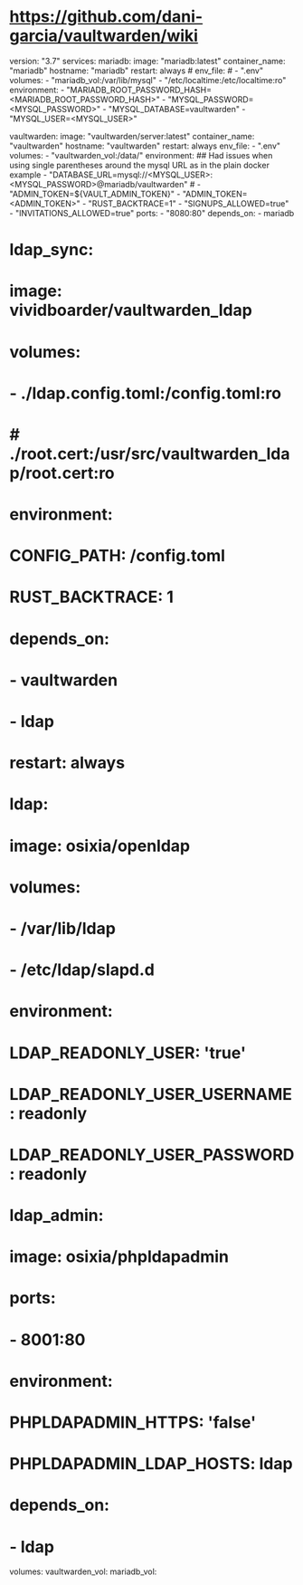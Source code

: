 # https://github.com/dani-garcia/vaultwarden/wiki
version: "3.7"
services:
  mariadb:
    image: "mariadb:latest"
    container_name: "mariadb"
    hostname: "mariadb"
    restart: always
    #  env_file:
    #   - ".env"
    volumes:
      - "mariadb_vol:/var/lib/mysql"
      - "/etc/localtime:/etc/localtime:ro"
    environment:
      - "MARIADB_ROOT_PASSWORD_HASH=<MARIADB_ROOT_PASSWORD_HASH>"
      - "MYSQL_PASSWORD=<MYSQL_PASSWORD>"
      - "MYSQL_DATABASE=vaultwarden"
      - "MYSQL_USER=<MYSQL_USER>"

  vaultwarden:
    image: "vaultwarden/server:latest"
    container_name: "vaultwarden"
    hostname: "vaultwarden"
    restart: always
    env_file:
      - ".env"
    volumes:
      - "vaultwarden_vol:/data/"
    environment:
      ## Had issues when using single parentheses around the mysql URL as in the plain docker example
      - "DATABASE_URL=mysql://<MYSQL_USER>:<MYSQL_PASSWORD>@mariadb/vaultwarden"
      # - "ADMIN_TOKEN=${VAULT_ADMIN_TOKEN}"
      - "ADMIN_TOKEN=<ADMIN_TOKEN>"
      - "RUST_BACKTRACE=1"
      - "SIGNUPS_ALLOWED=true"
      - "INVITATIONS_ALLOWED=true"
    ports:
      - "8080:80"
    depends_on:
      - mariadb
  # ldap_sync:
  #   image: vividboarder/vaultwarden_ldap
  #   volumes:
  #     - ./ldap.config.toml:/config.toml:ro
  #     # ./root.cert:/usr/src/vaultwarden_ldap/root.cert:ro
  #   environment:
  #     CONFIG_PATH: /config.toml
  #     RUST_BACKTRACE: 1
  #   depends_on:
  #     - vaultwarden
  #     - ldap
  #   restart: always

  # ldap:
  #   image: osixia/openldap
  #   volumes:
  #     - /var/lib/ldap
  #     - /etc/ldap/slapd.d
  #   environment:
  #     LDAP_READONLY_USER: 'true'
  #     LDAP_READONLY_USER_USERNAME: readonly
  #     LDAP_READONLY_USER_PASSWORD: readonly

  # ldap_admin:
  #   image: osixia/phpldapadmin
  #   ports:
  #     - 8001:80
  #   environment:
  #     PHPLDAPADMIN_HTTPS: 'false'
  #     PHPLDAPADMIN_LDAP_HOSTS: ldap
  #   depends_on:
  #     - ldap

volumes:
  vaultwarden_vol:
  mariadb_vol:
